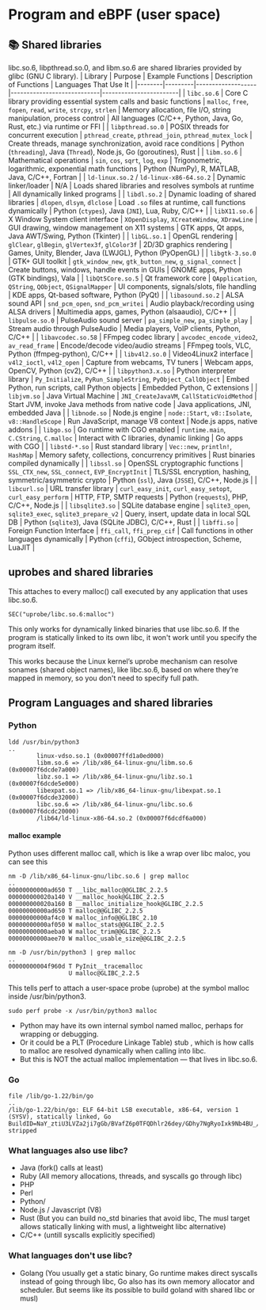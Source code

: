 # Program and eBPF (user space)
## 📚 Shared libraries
libc.so.6, libpthread.so.0, and libm.so.6 are shared libraries provided by glibc (GNU C library).
| Library | Purpose | Example Functions | Description of Functions | Languages That Use It |
|--------|---------|-------------------|----------------------------|------------------------|
| `libc.so.6` | Core C library providing essential system calls and basic functions | `malloc`, `free`, `fopen`, `read`, `write`, `strcpy`, `strlen` | Memory allocation, file I/O, string manipulation, process control | All languages (C/C++, Python, Java, Go, Rust, etc.) via runtime or FFI |
| `libpthread.so.0` | POSIX threads for concurrent execution | `pthread_create`, `pthread_join`, `pthread_mutex_lock` | Create threads, manage synchronization, avoid race conditions | Python (`threading`), Java (`Thread`), Node.js, Go (goroutines), Rust |
| `libm.so.6` | Mathematical operations | `sin`, `cos`, `sqrt`, `log`, `exp` | Trigonometric, logarithmic, exponential math functions | Python (NumPy), R, MATLAB, Java, C/C++, Fortran |
| `ld-linux.so.2` / `ld-linux-x86-64.so.2` | Dynamic linker/loader | N/A | Loads shared libraries and resolves symbols at runtime | All dynamically linked programs |
| `libdl.so.2` | Dynamic loading of shared libraries | `dlopen`, `dlsym`, `dlclose` | Load `.so` files at runtime, call functions dynamically | Python (`ctypes`), Java (`JNI`), Lua, Ruby, C/C++ |
| `libX11.so.6` | X Window System client interface | `XOpenDisplay`, `XCreateWindow`, `XDrawLine` | GUI drawing, window management on X11 systems | GTK apps, Qt apps, Java AWT/Swing, Python (Tkinter) |
| `libGL.so.1` | OpenGL rendering | `glClear`, `glBegin`, `glVertex3f`, `glColor3f` | 2D/3D graphics rendering | Games, Unity, Blender, Java (LWJGL), Python (PyOpenGL) |
| `libgtk-3.so.0` | GTK+ GUI toolkit | `gtk_window_new`, `gtk_button_new`, `g_signal_connect` | Create buttons, windows, handle events in GUIs | GNOME apps, Python (GTK bindings), Vala |
| `libQt5Core.so.5` | Qt framework core | `QApplication`, `QString`, `QObject`, `QSignalMapper` | UI components, signals/slots, file handling | KDE apps, Qt-based software, Python (PyQt) |
| `libasound.so.2` | ALSA sound API | `snd_pcm_open`, `snd_pcm_writei` | Audio playback/recording using ALSA drivers | Multimedia apps, games, Python (alsaaudio), C/C++ |
| `libpulse.so.0` | PulseAudio sound server | `pa_simple_new`, `pa_simple_play` | Stream audio through PulseAudio | Media players, VoIP clients, Python, C/C++ |
| `libavcodec.so.58` | FFmpeg codec library | `avcodec_encode_video2`, `av_read_frame` | Encode/decode video/audio streams | FFmpeg tools, VLC, Python (ffmpeg-python), C/C++ |
| `libv4l2.so.0` | Video4Linux2 interface | `v4l2_ioctl`, `v4l2_open` | Capture from webcams, TV tuners | Webcam apps, OpenCV, Python (cv2), C/C++ |
| `libpython3.x.so` | Python interpreter library | `Py_Initialize`, `PyRun_SimpleString`, `PyObject_CallObject` | Embed Python, run scripts, call Python objects | Embedded Python, C extensions |
| `libjvm.so` | Java Virtual Machine | `JNI_CreateJavaVM`, `CallStaticVoidMethod` | Start JVM, invoke Java methods from native code | Java applications, JNI, embedded Java |
| `libnode.so` | Node.js engine | `node::Start`, `v8::Isolate`, `v8::HandleScope` | Run JavaScript, manage V8 context | Node.js apps, native addons |
| `libgo.so` | Go runtime with CGO enabled | `runtime.main`, `C.CString`, `C.malloc` | Interact with C libraries, dynamic linking | Go apps with CGO |
| `libstd-*.so` | Rust standard library | `Vec::new`, `println!`, `HashMap` | Memory safety, collections, concurrency primitives | Rust binaries compiled dynamically |
| `libssl.so` | OpenSSL cryptographic functions | `SSL_CTX_new`, `SSL_connect`, `EVP_EncryptInit` | TLS/SSL encryption, hashing, symmetric/asymmetric crypto | Python (`ssl`), Java (`JSSE`), C/C++, Node.js |
| `libcurl.so` | URL transfer library | `curl_easy_init`, `curl_easy_setopt`, `curl_easy_perform` | HTTP, FTP, SMTP requests | Python (`requests`), PHP, C/C++, Node.js |
| `libsqlite3.so` | SQLite database engine | `sqlite3_open`, `sqlite3_exec`, `sqlite3_prepare_v2` | Query, insert, update data in local SQL DB | Python (`sqlite3`), Java (SQLite JDBC), C/C++, Rust |
| `libffi.so` | Foreign Function Interface | `ffi_call`, `ffi_prep_cif` | Call functions in other languages dynamically | Python (`cffi`), GObject introspection, Scheme, LuaJIT |

## uprobes and shared libraries
This attaches to every malloc() call executed by any application that uses libc.so.6. 
```
SEC("uprobe/libc.so.6:malloc")
```
This only works for dynamically linked binaries that use libc.so.6. If the program is statically linked to its own libc, it won't work until you specify the program itself.

This works because the Linux kernel’s uprobe mechanism can resolve sonames (shared object names), like libc.so.6, based on where they’re mapped in memory, so you don't need to specify full path.


## Program Languages and shared libraries
### Python
```
ldd /usr/bin/python3
..
        linux-vdso.so.1 (0x00007ffd1a0ed000)
        libm.so.6 => /lib/x86_64-linux-gnu/libm.so.6 (0x00007f6dcde7a000)
        libz.so.1 => /lib/x86_64-linux-gnu/libz.so.1 (0x00007f6dcde5e000)
        libexpat.so.1 => /lib/x86_64-linux-gnu/libexpat.so.1 (0x00007f6dcde32000)
        libc.so.6 => /lib/x86_64-linux-gnu/libc.so.6 (0x00007f6dcdc20000)
        /lib64/ld-linux-x86-64.so.2 (0x00007f6dcdf6a000)
```
#### malloc example
Python uses different malloc call, which is like a wrap over libc maloc, you can see this
```
nm -D /lib/x86_64-linux-gnu/libc.so.6 | grep malloc
..
00000000000ad650 T __libc_malloc@@GLIBC_2.2.5
000000000020a140 V __malloc_hook@GLIBC_2.2.5
000000000020a160 B __malloc_initialize_hook@GLIBC_2.2.5
00000000000ad650 T malloc@@GLIBC_2.2.5
00000000000af4c0 W malloc_info@@GLIBC_2.10
00000000000af050 W malloc_stats@@GLIBC_2.2.5
00000000000aeba0 W malloc_trim@@GLIBC_2.2.5
00000000000aee70 W malloc_usable_size@@GLIBC_2.2.5

nm -D /usr/bin/python3 | grep malloc
..
00000000004f960d T PyInit__tracemalloc
                 U malloc@GLIBC_2.2.5
```
This tells perf to attach a user-space probe (uprobe) at the symbol malloc inside /usr/bin/python3.
```
sudo perf probe -x /usr/bin/python3 malloc
```
- Python may have its own internal symbol named malloc, perhaps for wrapping or debugging.
- Or it could be a PLT (Procedure Linkage Table) stub , which is how calls to malloc are resolved dynamically when calling into libc.
- But this is NOT the actual malloc implementation — that lives in libc.so.6.
### Go
```
file /lib/go-1.22/bin/go
..
/lib/go-1.22/bin/go: ELF 64-bit LSB executable, x86-64, version 1 (SYSV), statically linked, Go BuildID=NaY_ztiU3LVZa2ji7gGb/BVafZ6p0TFQDhlr26dey/GDhy7NgRyoIxk9Nb4BU_/OzCYuwTwGmoJDQmAoNlQ, stripped
```
### What languages also use libc?
- Java (fork() calls at least)
- Ruby (All memory allocations, threads, and syscalls go through libc)
- PHP
- Perl
- Python/
- Node.js / Javascript (V8)
- Rust (But you can build no_std binaries that avoid libc, The musl target allows statically linking with musl, a lightweight libc alternative)
- C/C++ (untill syscalls explicitly specified)
### What languages don't use libc?
- Golang (You usually get a static binary, Go runtime makes direct syscalls instead of going through libc, Go also has its own memory allocator and scheduler. But seems like its possible to build goland with shared libc or musl)
